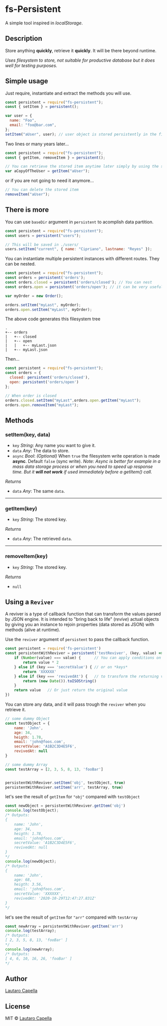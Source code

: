 # fs-Persistent

A simple tool inspired in _localStorage_.

## Description

Store anything **quickly**, retrieve it **quickly**. It will be there beyond runtime.

_Uses filesystem to store, not suitable for productive database but it does well for testing purposes._

## Simple usage

Just require, instantiate and extract the methods you will use.

```javascript
const persistent = require("fs-persistent");
const { setItem } = persistent();

var user = {
  name: "Foo",
  email: "foo@bar.com",
};
setItem("aUser", user); // user object is stored persistently in the filesystem
```

Two lines or many years later...

```javascript
const persistent = require("fs-persistent");
const { getItem, removeItem } = persistent();

// You can retrieve the stored item anytime later simply by using the same key
var aCopyOfTheUser = getItem("aUser");
```

or if you are not going to need it anymore...

```javascript
// You can delete the stored item
removeItem("aUser");
```

## There is more

You can use `baseDir` argument in `persistent` to acomplish data partition.

```javascript
const persistent = require("fs-persistent");
const users = persistent("users");

// This will be saved in ./users/
users.setItem("current", { name: "Cipriano", lastname: "Reyes" });
```

You can instantiate multiple persistent instances with different routes. They can be nested.

```javascript
const persistent = require("fs-persistent");
const orders = persistent('orders');
const orders.closed = persistent('orders/closed'); // You can nest
const orders.open = persistent('orders/open'); // it can be very useful

var myOrder = new Order();

orders.setItem("myLast", myOrder);
orders.open.setItem("myLast", myOrder);
```

The above code generates this filesystem tree

```
.
+-- orders
|   +-- closed
|   +-- open
|   |   +-- myLast.json
|   +-- myLast.json
```

Then...

```javascript
const persistent = require("fs-persistent");
const orders = {
  closed: persistent('orders/closed'),
  open: persistent('orders/open')
};

// When order is closed
orders.closed.setItem("myLast",orders.open.getItem("myLast");
orders.open.removeItem("myLast");
```

## Methods

### setItem(key, data)

- `key` _String_: Any name you want to give it.
- `data` _Any_: The data to store.
- `async` _Bool_: _(Optional)_ When `true` the filesystem write operation is made **async**. Default `false` (sync write). *Note: Async is better for example in a mass data storage process or when you need to speed up response time. But it __will not work__ if used immediately before a getItem() call.*

_Returns_

- `data` _Any_: The same `data`.

---

### getItem(key)

- `key` _String_: The stored key.

_Returns_

- `data` _Any_: The retrieved `data`.

---

### removeItem(key)

- `key` _String_: The stored key.

_Returns_

- `null`

## Using a `Reviver`

A reviver is a type of callback function that can transform the values parsed by JSON engine. It is intended to "bring back to life" (_revive_) actual objects by giving you an instance to rejoin properties (data stored as JSON) with methods (alive at runtime).

Use the `reviver` argument of `persistent` to pass the callback function.

```javascript
const persistent = require('fs-persistent')
const persistentWithReviver = persistent('testReviver', (key, value) => {
    if (Number(value) === value) {      // You can apply conditions on *values* 
        return value * 2
    } else if (key === 'secretValue') { // or on *keys*
        return 'XXXXXX'
    } else if (key === 'revivedAt') {   // to transform the returning value
        return (new Date()).toISOString()
    }
    return value   // Or just return the original value
})
```

You can store any data, and it will pass trough the `reviver` when you retrieve it. 

```javascript
// some dummy Object
const testObject = {
    name: 'John',
    age: 34,
    heigth: 1.78,
    email: 'john@foos.com',
    secretValue: 'A1B2C3D4E5F6',
    revivedAt: null
}

// some dummy Array
const testArray = [2, 3, 5, 8, 13, 'fooBar']


persistentWithReviver.setItem('obj', testObject, true)
persistentWithReviver.setItem('arr', testArray, true)

```

let's see the result of `getItem` for `"obj"` compared with `testObject`

```javascript
const newObject = persistentWithReviver.getItem('obj')
console.log(testObject);
/* Outputs:
{
    name: 'John',
    age: 34,
    heigth: 1.78,
    email: 'john@foos.com',
    secretValue: 'A1B2C3D4E5F6',
    revivedAt: null
}
*/
console.log(newObject);
/* Outputs:
{
    name: 'John',
    age: 68,
    heigth: 3.56,
    email: 'john@foos.com',
    secretValue: 'XXXXXX',
    revivedAt: '2020-10-29T12:47:27.831Z'
}
*/
```

let's see the result of `getItem` for `"arr"` compared with `testArray`

```javascript
const newArray = persistentWithReviver.getItem('arr')
console.log(testArray);
/* Outputs:
[ 2, 3, 5, 8, 13, 'fooBar' ]
*/
console.log(newArray);
/* Outputs:
[ 4, 6, 10, 16, 26, 'fooBar' ]
*/
```

## Author

[Lautaro Capella](https://github.com/cape-)

## License

MIT © [Lautaro Capella](https://github.com/cape-)
